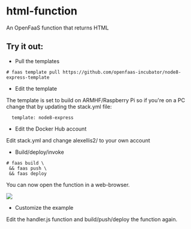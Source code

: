 # html-function

An OpenFaaS function that returns HTML

## Try it out:

* Pull the templates

```
# faas template pull https://github.com/openfaas-incubator/node8-express-template
```

* Edit the template

The template is set to build on ARMHF/Raspberry Pi so if you're on a PC change that by updating the stack.yml file:

```
  template: node8-express
```

* Edit the Docker Hub account

Edit stack.yml and change alexellis2/ to your own account

* Build/deploy/invoke

```
# faas build \
 && faas push \
 && faas deploy
```

You can now open the function in a web-browser.

![](https://pbs.twimg.com/media/DZdx-MXW0AAvw9t.jpg)

* Customize the example

Edit the handler.js function and build/push/deploy the function again.
